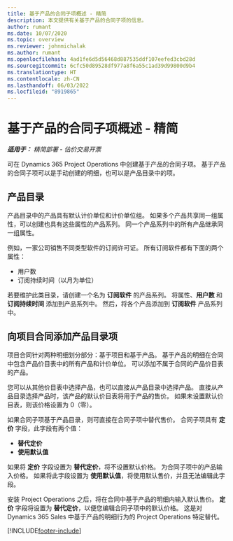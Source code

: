 ```yaml
---
title: 基于产品的合同子项概述 - 精简
description: 本文提供有关基于产品的合同子项的信息。
author: rumant
ms.date: 10/07/2020
ms.topic: overview
ms.reviewer: johnmichalak
ms.author: rumant
ms.openlocfilehash: 4ad1fe6d5d56468d887535ddf107eefed3cbd28d
ms.sourcegitcommit: 6cfc50d89528df977a8f6a55c1ad39d99800d9b4
ms.translationtype: HT
ms.contentlocale: zh-CN
ms.lasthandoff: 06/03/2022
ms.locfileid: "8919865"
---
```

# <a name="product-based-contract-lines-overview---lite"></a>基于产品的合同子项概述 - 精简

_**适用于：** 精简部署 - 估价交易开票_

可在 Dynamics 365 Project Operations 中创建基于产品的合同子项。 基于产品的合同子项可以是手动创建的明细，也可以是产品目录中的项。

## <a name="product-catalog"></a>产品目录

产品目录中的产品具有默认计价单位和计价单位组。 如果多个产品共享同一组属性，可以创建也具有这些属性的产品系列。 同一个产品系列中的所有产品继承同一组属性。

例如，一家公司销售不同类型软件的订阅许可证。 所有订阅软件都有下面的两个属性：

- 用户数
- 订阅持续时间（以月为单位）

若要维护此类目录，请创建一个名为 **订阅软件** 的产品系列。 将属性、**用户数** 和 **订阅持续时间** 添加到产品系列中。 然后，将各个产品添加到 **订阅软件** 产品系列中。

## <a name="add-product-catalog-items-to-a-project-contract"></a>向项目合同添加产品目录项

项目合同针对两种明细划分部分：基于项目和基于产品。 基于产品的明细在合同中包含产品价目表中的所有产品和计价单位。 可以添加不属于合同的产品价目表的产品。

您可以从其他价目表中选择产品，也可以直接从产品目录中选择产品。 直接从产品目录选择产品时，该产品的默认价目表将用于产品的售价。 如果未设置默认价目表，则该价格设置为 0（零）。

如果合同子项基于产品目录，则可直接在合同子项中替代售价。 合同子项具有 **定价** 字段，此字段有两个值：

- **替代定价**
- **使用默认值**

如果将 **定价** 字段设置为 **替代定价**，将不设置默认价格。 为合同子项中的产品输入价格。 如果将此字段设置为 **使用默认值**，将使用默认售价，并且无法编辑此字段。

安装 Project Operations 之后，将在合同中基于产品的明细内输入默认售价。 **定价** 字段将设置为 **替代定价**，以便您编辑合同子项中的默认价格。 这是对 Dynamics 365 Sales 中基于产品的明细行为的 Project Operations 特定替代。


[!INCLUDE[footer-include](../../includes/footer-banner.md)]